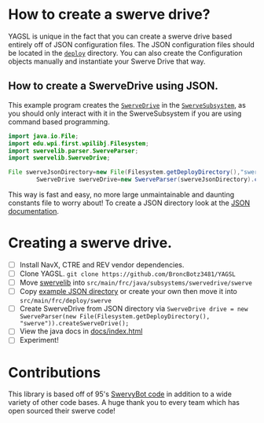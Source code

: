 # How to create a swerve drive?

YAGSL is unique in the fact that you can create a swerve drive based entirely off of JSON
configuration files. The JSON configuration files should be located in
the [`deploy`](../src/main/deploy) directory. You can also create the Configuration objects manually
and instantiate your Swerve Drive that way.

## How to create a SwerveDrive using JSON.

This example program creates
the [`SwerveDrive`](../src/main/java/frc/robot/subsystems/swervedrive/swervelib/SwerveDrive.java)
in the [`SwerveSubsystem`](../src/main/java/frc/robot/subsystems/swervedrive/SwerveSubsystem.java),
as you should only interact with it in the SwerveSubsystem if you are using command based
programming.

```java
import java.io.File;
import edu.wpi.first.wpilibj.Filesystem;
import swervelib.parser.SwerveParser;
import swervelib.SwerveDrive;

File swerveJsonDirectory=new File(Filesystem.getDeployDirectory(),"swerve");
        SwerveDrive swerveDrive=new SwerveParser(swerveJsonDirectory).createSwerveDrive();
```

This way is fast and easy, no more large unmaintainable and daunting constants file to worry about!
To create a JSON directory look at the [JSON documentation](JSON.md).

# Creating a swerve drive.

- [ ] Install NavX, CTRE and REV vendor dependencies.
- [ ] Clone YAGSL. `git clone https://github.com/BroncBotz3481/YAGSL`
- [ ] Move [swervelib](https://github.com/BroncBotz3481/YAGSL/tree/main/swervelib)
  into `src/main/frc/java/subsystems/swervedrive/swerve`
- [ ] Copy [example JSON directory](https://github.com/BroncBotz3481/YAGSL/tree/main/deploy) or
  create your own then move it into `src/main/frc/deploy/swerve`
- [ ] Create SwerveDrive from JSON directory
  via `SwerveDrive drive = new SwerveParser(new File(Filesystem.getDeployDirectory(), "swerve")).createSwerveDrive();`
- [ ] View the java docs in [docs/index.html](https://broncbotz3481.github.io/YAGSL/)
- [ ] Experiment!

# Contributions

This library is based off of
95's [SwervyBot code](https://github.com/first95/FRC2023/tree/main/SwervyBot) in addition to a wide
variety of other code bases.
A huge thank you to every team which has open sourced their swerve code!